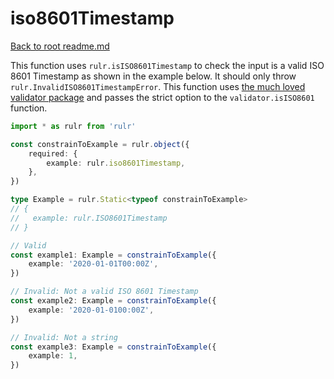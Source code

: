 # iso8601Timestamp

[Back to root readme.md](../../../readme.md)

This function uses `rulr.isISO8601Timestamp` to check the input is a valid ISO 8601 Timestamp as shown in the example below. It should only throw `rulr.InvalidISO8601TimestampError`. This function uses [the much loved validator package](https://github.com/validatorjs/validator.js) and passes the strict option to the `validator.isISO8601` function.

```ts
import * as rulr from 'rulr'

const constrainToExample = rulr.object({
	required: {
		example: rulr.iso8601Timestamp,
	},
})

type Example = rulr.Static<typeof constrainToExample>
// {
//   example: rulr.ISO8601Timestamp
// }

// Valid
const example1: Example = constrainToExample({
	example: '2020-01-01T00:00Z',
})

// Invalid: Not a valid ISO 8601 Timestamp
const example2: Example = constrainToExample({
	example: '2020-01-0100:00Z',
})

// Invalid: Not a string
const example3: Example = constrainToExample({
	example: 1,
})
```
